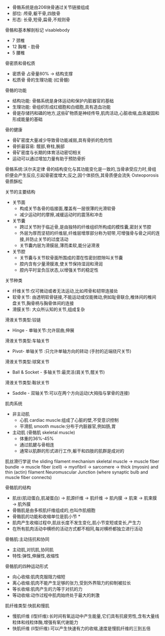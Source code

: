 - 骨骼系统是由206块骨通过关节链接组成
- 部位: 颅骨,躯干骨,四肢骨
- 形态: 长骨,短骨,扁骨,不规则骨

骨骼和基本解剖标记
visablebody
- 7 颈椎
- 12 胸椎 - 肋骨
- 5 腰椎

骨密质和骨松质
- 密质骨 占骨量80% -> 结构支撑
- 松质骨 骨的生理功能 (红骨髓)

骨骼的功能
- 结构功能: 骨骼系统是身体运动和保护内脏器官的基础
- 生理功能: 骨组织形成红细胞和白细胞,具有造血功能
- 骨是存储钙和磷的地方,这些矿物质是神经传导,肌肉活动,心脏收缩,血液凝固和形成能量的基础

骨的健康
- 骨矿密度大量减少导致骨功能减弱,具有骨折的危险性
- 骨折最容易: 髋部,脊柱,腕部
- 骨矿密度与长期的体育活动密切相关
- 运动可以通过增加力量有助于预防骨折


骨骼系统:沃尔夫定律
骨的结构变化与其功能变化是一致的,当骨承受应力时,骨组织便会产生反应,引起骨密度增大;反之,因个体损伤,其骨质便会流失
Osteoporosis 骨质酥松


关节的主要结构
- 关节面
	- 构成关节各骨的临接面,覆盖有一层很薄的光滑软骨
	- 减少运动时的摩擦,减缓运动时的震荡和冲击
- 关节囊
	- 跨过关节附于临近骨,是由独特的纤维组织所构成的模性囊,密封关节腔
	- 外层为厚而坚韧的纤维层,纤维层增厚部分称为韧带,可增强骨与骨之间的连接,并防止关节的过度活动
	- 关节囊内层为滑膜层,薄而柔软,能分泌滑液
- 关节腔
	- 关节囊与关节软骨面所围成的潜在性密封腔隙叫关节囊
	- 腔内含有少量滑膜液,使关节保持湿润和滑润
	- 腔内平时呈负压状态,以增强关节的稳定性


关节种类
- 纤维关节:仅可微动或者无法运动,比如颅骨和韧带连接处
- 软骨关节: 由透明软骨链接,不能运动或仅能微动,例如耻骨联合,椎体间的椎间盘关节,胸骨柄与胸骨体间的连接
- 滑膜关节: 大众所认知的关节,组成复杂


滑液关节类型:铰链
- Hinge - 单轴关节:允许屈曲,伸展

滑液关节类型:车轴关节
- Pivot- 单轴关节 :只允许单轴方向的转动 (手肘的近端绕尺关节)

滑液关节类型:球窝关节
- Ball & Socket - 多轴关节:最灵活(肩关节,髋关节)

滑液关节类型:鞍状关节
- Saddle - 双轴关节:可以在两个方向运动(大拇指与掌骨的连接)


肌肉系统
- 非主动肌
	- 心肌 cardiac muscle:组成了心脏的壁,不受意识控制
	- 平滑肌 smooth muscle:分布于内脏器官,例如肠,胃
- 主动肌 (骨骼肌 skeletal muscle) 
	- 体重的36%-45%
	- 通过肌腱与骨相连
	- 通常以肌群的形式进行工作,躯干和四肢的肌群是成对的


肌丝滑行学说
the sliding filament mechanism
skeletal muscle -> muscle fiber bundle -> muscle fiber (cell) -> myofibril -> sarcomere -> thick (myosin) and thin (actin) filament
Neuromuscular Junction (where synaptic bulb and muscle fiber connects)

骨骼肌的结构
- 肌丝(肌动蛋白,肌凝蛋白) -> 肌源纤维 -> 肌纤维 -> 肌内膜 -> 肌束 -> 肌束膜 -> 肌外膜
- 骨骼肌是由多核肌纤维组成的,也叫作肌细胞
- 骨骼肌的功能和收缩单位是肌小节 *
- 肌肉产生收缩过程中,肌丝长度不发生变化,肌小节变短或变长,产生力
- 在所有肌肉活动中横桥的活动方式都不相同,每对横桥都独立进行活动

骨骼肌:主动拮抗和协同
- 主动肌,对抗肌,协同肌
- 特性:弹性,伸展性,收缩性

骨骼肌的四种运动形式
- 向心收缩:肌肉克服阻力缩短
- 离心收缩:肌肉不能产生足够的张力,受到外界阻力的抑制被拉长
- 等长收缩:肌肉产生的力等于对抗的力
- 等动收缩:动作过程中肌肉始终处于最大的刺激

肌纤维类型:快肌和慢肌
- 慢肌纤维 (I型纤维):长时间有氧运动中产生能量,它们具有抗疲劳性,含有大量线粒体和线粒体酶,增强有氧代谢能力
- 快肌纤维 (II型纤维):可以产生快速有力的收缩,速度是慢肌纤维的三到五倍

























